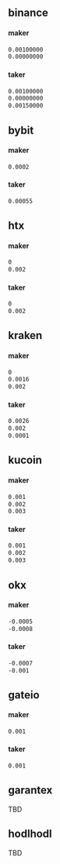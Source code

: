 ## binance

#### maker

```sh
0.00100000
0.00000000
```

#### taker

```sh
0.00100000
0.00000000
0.00150000
```

## bybit

#### maker

```sh
0.0002
```

#### taker

```sh
0.00055
```

## htx

#### maker

```sh
0
0.002
```

#### taker

```sh
0
0.002
```

## kraken

#### maker

```sh
0
0.0016
0.002
```

#### taker

```sh
0.0026
0.002
0.0001
```

## kucoin

#### maker

```sh
0.001
0.002
0.003
```

#### taker

```sh
0.001
0.002
0.003
```

## okx

#### maker

```sh
-0.0005
-0.0008
```

#### taker

```sh
-0.0007
-0.001
```

## gateio

#### maker

```sh
0.001
```

#### taker

```sh
0.001
```

## garantex

TBD

## hodlhodl

TBD
